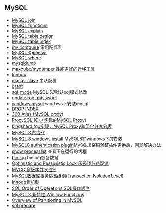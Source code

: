 ## MySQL
- [MySQL join](join.md)
- [MySQL functions](functions.md)
- [MySQL explain](explain.md)
- [MySQL table design](table_design.md)
- [MySQL table index](table_index.md)
- [my confguire](my_confguire.md) 常用配置项
- [MySQL Optimize](optimize.md)
- [MySQL where](where.md)
- [mysqldump](mysqldump.md)
- [maxbube/mydumper 性能更好的迁移工具](mydumper.md)
- [Innodb](Innodb.md)
- [master slave](master-slave.md) 主从配置
- [grant](grant.md)
- [sql_mode](sql_mode.md) MySQL 5.7默认sql模式修改
- [update root password](root_password.md)
- [windows mysql](windows_mysql.md) windows下安装mysql
- [DROP INDEX](DROP_INDEX.md)
- [360 Atlas (MySQL proxy)](Atlas.md)
- [ProxySQL (C++实现的MySQL Proxy)](ProxySQL.md)
- [kingshard (go实现，MySQL Proxy和简化分库分表)](kingshard.md)
- [MySQL 8 的变化](mysql8_change.md)
- [MySQL 8 windows install](mysql8_windows_install.md) MySQL8在windows下的安装
- [MySQL8 authentication plugin](mysql8_authentication_plugin.md)MySQL8密码验证插件更换后，问题解决办法
- [show processlist](show_processlist.md) 查看正在运行的线程
- [bin log](binlog.md) bin log恢复数据
- [Optimistic and Pessimistic Lock 乐观锁与悲观锁](PessimisticOptimisticLock.md)
- [MVCC 多版本并发控制](MVCC.md)
- [MySQL数据库事务隔离级别(Transaction Isolation Level)](TransactionIsolationLevel.md)
- [Innodb锁机制](InnodbLock.md)
- [SQL Order of Operations SQL操作顺序](SQLOrderOfOperations.md)
- [MySQL 8 新特性 Window Functions](WindowFunctions.md)
- [Overview of Partitioning in MySQL](partitioning.md)
- [sql prepare](sql-prepare.md)